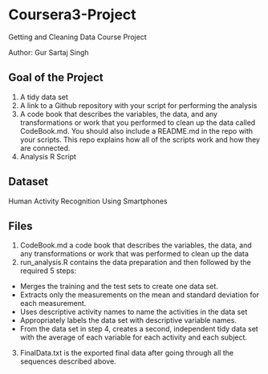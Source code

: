 # Coursera3-Project
Getting and Cleaning Data Course Project

Author: Gur Sartaj Singh

## Goal of the Project
1.	A tidy data set
2.	A link to a Github repository with your script for performing the analysis
3.	A code book that describes the variables, the data, and any transformations or work that you performed to clean up the data called CodeBook.md. You should also include a README.md in the repo with your scripts. This repo explains how all of the scripts work and how they are connected.
4.	Analysis R Script

 ## Dataset
Human Activity Recognition Using Smartphones

## Files
1. CodeBook.md a code book that describes the variables, the data, and any transformations or work that was performed to clean up the data
2. run_analysis.R contains the data preparation and then followed by the required 5 steps:
 - Merges the training and the test sets to create one data set.
 - Extracts only the measurements on the mean and standard deviation for each measurement.
 - Uses descriptive activity names to name the activities in the data set
 - Appropriately labels the data set with descriptive variable names.
 - From the data set in step 4, creates a second, independent tidy data set with the average of each variable for each activity and each subject.
3. FinalData.txt is the exported final data after going through all the sequences described above.


